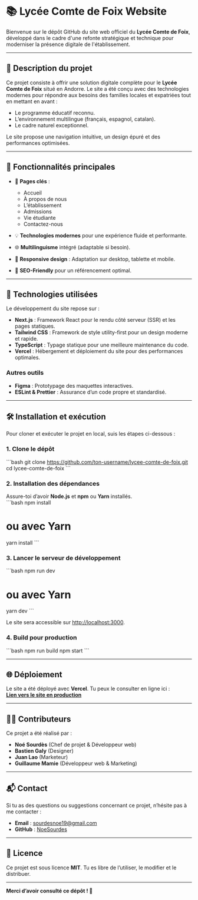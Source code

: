 # 📚 Lycée Comte de Foix Website

Bienvenue sur le dépôt GitHub du site web officiel du **Lycée Comte de Foix**, développé dans le cadre d'une refonte stratégique et technique pour moderniser la présence digitale de l'établissement.

---

## 🌟 Description du projet

Ce projet consiste à offrir une solution digitale complète pour le **Lycée Comte de Foix** situé en Andorre. Le site a été conçu avec des technologies modernes pour répondre aux besoins des familles locales et expatriées tout en mettant en avant :

- Le programme éducatif reconnu.
- L’environnement multilingue (français, espagnol, catalan).
- Le cadre naturel exceptionnel.

Le site propose une navigation intuitive, un design épuré et des performances optimisées.

---

## 🎯 Fonctionnalités principales

- 📄 **Pages clés** :

  - Accueil
  - À propos de nous
  - L’établissement
  - Admissions
  - Vie étudiante
  - Contactez-nous

- 💡 **Technologies modernes** pour une expérience fluide et performante.
- 🌐 **Multilinguisme** intégré (adaptable si besoin).
- 📱 **Responsive design** : Adaptation sur desktop, tablette et mobile.
- 🔎 **SEO-Friendly** pour un référencement optimal.

---

## 🚀 Technologies utilisées

Le développement du site repose sur :

- **Next.js** : Framework React pour le rendu côté serveur (SSR) et les pages statiques.
- **Tailwind CSS** : Framework de style utility-first pour un design moderne et rapide.
- **TypeScript** : Typage statique pour une meilleure maintenance du code.
- **Vercel** : Hébergement et déploiement du site pour des performances optimales.

### Autres outils

- **Figma** : Prototypage des maquettes interactives.
- **ESLint & Prettier** : Assurance d’un code propre et standardisé.

---

## 🛠️ Installation et exécution

Pour cloner et exécuter le projet en local, suis les étapes ci-dessous :

### 1. Clone le dépôt

\`\`\`bash
git clone https://github.com/ton-username/lycee-comte-de-foix.git
cd lycee-comte-de-foix
\`\`\`

### 2. Installation des dépendances

Assure-toi d’avoir **Node.js** et **npm** ou **Yarn** installés.  
\`\`\`bash
npm install

# ou avec Yarn

yarn install
\`\`\`

### 3. Lancer le serveur de développement

\`\`\`bash
npm run dev

# ou avec Yarn

yarn dev
\`\`\`

Le site sera accessible sur [http://localhost:3000](http://localhost:3000).

### 4. Build pour production

\`\`\`bash
npm run build
npm start
\`\`\`

---

## 🌐 Déploiement

Le site a été déployé avec **Vercel**. Tu peux le consulter en ligne ici :  
[**Lien vers le site en production**](https://lycee-comte-de-foix.vercel.app)

---

## 🧑‍💻 Contributeurs

Ce projet a été réalisé par :

- **Noé Sourdès** (Chef de projet & Développeur web)
- **Bastien Galy** (Designer)
- **Juan Lao** (Marketeur)
- **Guillaume Mamie** (Développeur web & Marketing)

---

## 📬 Contact

Si tu as des questions ou suggestions concernant ce projet, n’hésite pas à me contacter :

- **Email** : [sourdesnoe19@gmail.com](mailto:sourdesnoe19@gmail.com)
- **GitHub** : [NoeSourdes](https://github.com/NoeSourdes)

---

## 📜 Licence

Ce projet est sous licence **MIT**. Tu es libre de l’utiliser, le modifier et le distribuer.

---

**Merci d’avoir consulté ce dépôt ! 🎉**
